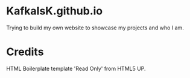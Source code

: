 # KafkaIsK.github.io

Trying to build my own website to showcase my projects and who I am.

# Credits

HTML Boilerplate template 'Read Only' from HTML5 UP.
